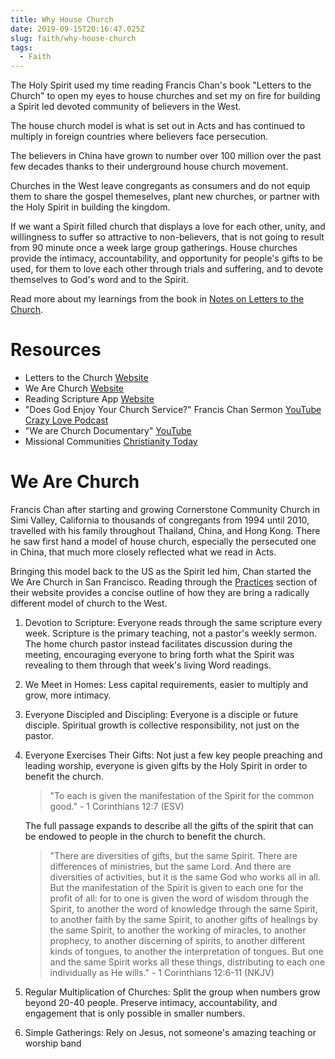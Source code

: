 ```yaml
---
title: Why House Church
date: 2019-09-15T20:16:47.025Z
slug: faith/why-house-church
tags:
  - Faith
---
```


The Holy Spirit used my time reading Francis Chan's book "Letters to the Church" to open my eyes to house churches and set my on fire for building a Spirit led devoted community of believers in the West.

The house church model is what is set out in Acts and has continued to multiply in foreign countries where believers face persecution.

The believers in China have grown to number over 100 million over the past few decades thanks to their underground house church movement.

Churches in the West leave congregants as consumers and do not equip them to share the gospel themeselves, plant new churches, or partner with the Holy Spirit in building the kingdom.

If we want a Spirit filled church that displays a love for each other, unity, and willingness to suffer so attractive to non-believers, that is not going to result from 90 minute once a week large group gatherings. House churches provide the intimacy, accountability, and opportunity for people's gifts to be used, for them to love each other through trials and suffering, and to devote themselves to God's word and to the Spirit.

Read more about my learnings from the book in [Notes on Letters to the Church](/notes/books/2019-08-19-letters-to-the-church).

# Resources

- Letters to the Church [Website](https://letterstothechurchbook.com/)
- We Are Church [Website](https://www.wearechurch.com/)
- Reading Scripture App [Website](https://www.readscripture.org/)
- "Does God Enjoy Your Church Service?" Francis Chan Sermon [YouTube](https://www.youtube.com/watch?v=5widcv2Nx-c) [Crazy Love Podcast](https://overcast.fm/+Ex5ne_An0)
- "We are Church Documentary" [YouTube](https://www.youtube.com/watch?v=2qheANo68eo)
- Missional Communities [Christianity Today](https://www.christianitytoday.com/pastors/2019/november-web-exclusives/church-model-post-christian-missional-communities.html)

# We Are Church

Francis Chan after starting and growing Cornerstone Community Church in Simi Valley, California to thousands of congregants from 1994 until 2010, travelled with his family throughout Thailand, China, and Hong Kong. There he saw first hand a model of house church, especially the persecuted one in China, that much more closely reflected what we read in Acts.

Bringing this model back to the US as the Spirit led him, Chan started the We Are Church in San Francisco. Reading through the [Practices](https://www.wearechurch.com/structure-1) section of their website provides a concise outline of how they are bring a radically different model of church to the West.

1. Devotion to Scripture: Everyone reads through the same scripture every week. Scripture is the primary teaching, not a pastor's weekly sermon. The home church pastor instead facilitates discussion during the meeting, encouraging everyone to bring forth what the Spirit was revealing to them through that week's living Word readings.
1. We Meet in Homes: Less capital requirements, easier to multiply and grow, more intimacy.
1. Everyone Discipled and Discipling: Everyone is a disciple or future disciple. Spiritual growth is collective responsibility, not just on the pastor.
1. Everyone Exercises Their Gifts: Not just a few key people preaching and leading worship, everyone is given gifts by the Holy Spirit in order to benefit the church.

   > "To each is given the manifestation of the Spirit for the common good." - 1 Corinthians 12:7 (ESV)

   The full passage expands to describe all the gifts of the spirit that can be endowed to people in the church to benefit the church.

   > "There are diversities of gifts, but the same Spirit. There are differences of ministries, but the same Lord. And there are diversities of activities, but it is the same God who works all in all. But the manifestation of the Spirit is given to each one for the profit of all: for to one is given the word of wisdom through the Spirit, to another the word of knowledge through the same Spirit, to another faith by the same Spirit, to another gifts of healings by the same Spirit, to another the working of miracles, to another prophecy, to another discerning of spirits, to another different kinds of tongues, to another the interpretation of tongues. But one and the same Spirit works all these things, distributing to each one individually as He wills." - 1 Corinthians 12:6-11 (NKJV)

1. Regular Multiplication of Churches: Split the group when numbers grow beyond 20-40 people. Preserve intimacy, accountability, and engagement that is only possible in smaller numbers.
1. Simple Gatherings: Rely on Jesus, not someone's amazing teaching or worship band
